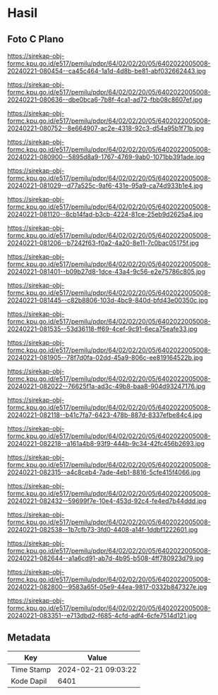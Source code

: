 # Hasil

## Foto C Plano

https://sirekap-obj-formc.kpu.go.id/e517/pemilu/pdpr/64/02/02/20/05/6402022005008-20240221-080454--ca45c464-1a1d-4d8b-be81-abf032662443.jpg

https://sirekap-obj-formc.kpu.go.id/e517/pemilu/pdpr/64/02/02/20/05/6402022005008-20240221-080636--dbe0bca6-7b8f-4ca1-ad72-fbb08c8607ef.jpg

https://sirekap-obj-formc.kpu.go.id/e517/pemilu/pdpr/64/02/02/20/05/6402022005008-20240221-080752--8e664907-ac2e-4318-92c3-d54a95b1f71b.jpg

https://sirekap-obj-formc.kpu.go.id/e517/pemilu/pdpr/64/02/02/20/05/6402022005008-20240221-080900--5895d8a9-1767-4769-9ab0-1071bb391ade.jpg

https://sirekap-obj-formc.kpu.go.id/e517/pemilu/pdpr/64/02/02/20/05/6402022005008-20240221-081029--d77a525c-9af6-431e-95a9-ca74d933b1e4.jpg

https://sirekap-obj-formc.kpu.go.id/e517/pemilu/pdpr/64/02/02/20/05/6402022005008-20240221-081120--8cb14fad-b3cb-4224-81ce-25eb9d2625a4.jpg

https://sirekap-obj-formc.kpu.go.id/e517/pemilu/pdpr/64/02/02/20/05/6402022005008-20240221-081206--b7242f63-f0a2-4a20-8e11-7c0bac05175f.jpg

https://sirekap-obj-formc.kpu.go.id/e517/pemilu/pdpr/64/02/02/20/05/6402022005008-20240221-081401--b09b27d8-1dce-43a4-9c56-e2e75786c805.jpg

https://sirekap-obj-formc.kpu.go.id/e517/pemilu/pdpr/64/02/02/20/05/6402022005008-20240221-081445--c82b8806-103d-4bc9-840d-bfd43e00350c.jpg

https://sirekap-obj-formc.kpu.go.id/e517/pemilu/pdpr/64/02/02/20/05/6402022005008-20240221-081535--53d36118-ff69-4cef-9c91-6eca75eafe33.jpg

https://sirekap-obj-formc.kpu.go.id/e517/pemilu/pdpr/64/02/02/20/05/6402022005008-20240221-081905--78f7d0fa-02dd-45a9-806c-ee819164522b.jpg

https://sirekap-obj-formc.kpu.go.id/e517/pemilu/pdpr/64/02/02/20/05/6402022005008-20240221-082022--76625f1a-ad3c-49b8-baa8-904d93247176.jpg

https://sirekap-obj-formc.kpu.go.id/e517/pemilu/pdpr/64/02/02/20/05/6402022005008-20240221-082118--b41c7fa7-6423-478b-887d-8337efbe84c4.jpg

https://sirekap-obj-formc.kpu.go.id/e517/pemilu/pdpr/64/02/02/20/05/6402022005008-20240221-082218--a161a4b8-93f9-444b-9c34-42fc456b2693.jpg

https://sirekap-obj-formc.kpu.go.id/e517/pemilu/pdpr/64/02/02/20/05/6402022005008-20240221-082315--a4c8ceb4-7ade-4eb1-8816-5cfe415f4066.jpg

https://sirekap-obj-formc.kpu.go.id/e517/pemilu/pdpr/64/02/02/20/05/6402022005008-20240221-082432--59699f7e-10e4-453d-92c4-fe4ed7b44ddd.jpg

https://sirekap-obj-formc.kpu.go.id/e517/pemilu/pdpr/64/02/02/20/05/6402022005008-20240221-082538--1b7cfb73-3fd0-4408-a14f-1ddbf1222601.jpg

https://sirekap-obj-formc.kpu.go.id/e517/pemilu/pdpr/64/02/02/20/05/6402022005008-20240221-082644--a1a6cd91-ab7d-4b95-b508-4ff780923d79.jpg

https://sirekap-obj-formc.kpu.go.id/e517/pemilu/pdpr/64/02/02/20/05/6402022005008-20240221-082800--9583a65f-05e9-44ea-9817-0332b847327e.jpg

https://sirekap-obj-formc.kpu.go.id/e517/pemilu/pdpr/64/02/02/20/05/6402022005008-20240221-083351--e713dbd2-f685-4cfd-adf4-6cfe7514d121.jpg


## Metadata

| Key        | Value               |
| ---------- | ------------------- |
| Time Stamp | 2024-02-21 09:03:22 |
| Kode Dapil | 6401                |



